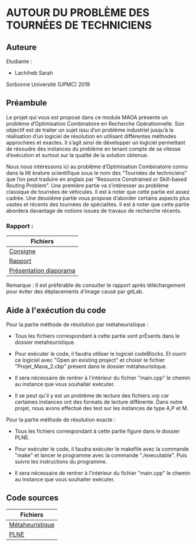 # AUTOUR DU PROBLÈME DES TOURNÉES DE TECHNICIENS


## Auteure

Etudiante :

* Lachiheb	Sarah

Sorbonne Université (UPMC) 2019

## Préambule

Le projet qui vous est proposé dans ce module MAOA présente un problème d’Optimisation Combinatoire en Recherche Opérationnelle. Son objectif est de traiter un sujet issu d’un problème industriel jusqu’à la réalisation d’un logiciel de résolution en utilisant différentes méthodes approchées et exactes. Il s’agit ainsi de développer un logiciel permettant de résoudre des instances du problème en tenant compte de sa vitesse d’exécution et surtout sur la qualité de la solution obtenue.

Nous nous intéressons ici au problème d’Optimisation Combinatoire connu dans la litt ́erature scientifique sous le nom des “Tournées de techniciens” que l’on peut traduire en anglais par “Resource Constrained or Skill-based Routing Problem”.
Une première partie va s’intéresser au problème classique de tournées de véhicules. Il est à noter que cette partie est assez cadrée.
Une deuxième partie vous propose d’aborder certains aspects plus vastes et récents des tournées de spécialites. Il est à noter que cette partie abordera davantage de notions issues de travaux de recherche récents.

### Rapport :

Fichiers  |
------------- | 
[Consigne](https://gitlab.com/ProjetLachiheb/ordonnacement_et_optimisation_combinatoire/blob/master/Projet_Production_Routing1819.pdf) |
[Rapport](https://gitlab.com/ProjetLachiheb/ordonnacement_et_optimisation_combinatoire/blob/master/rapport.pdf) |
[Présentation diaporama](https://gitlab.com/ProjetLachiheb/ordonnacement_et_optimisation_combinatoire/blob/master/Pr%C3%A9sentation.pdf) |

Remarque : Il est préférable de consulter le rapport après téléchargement pour éviter des déplacements d'image causé par gitLab.

## Aide à l'exécution du code
Pour la partie méthode de résolution par métaheuristique :

- Tous les fichiers correspondant à cette partie sont prÈsents dans le dossier metaheuristique.

- Pour exécuter le code, il faudra utiliser le logiciel codeBlocks. Et ouvrir ce logiciel avec
"Open an existing project" et choisir le fichier "Projet_Maoa_2.cbp" présent dans le dossier
métaheuristique.

- Il sera nécessaire de rentrer à l'intérieur du fichier "main.cpp" le chemin au instance que vous
souhaiter exécuter.

- Il se peut qu'il y est un problème de lecture des fichiers.vrp car certaines instances ont des formats
de lecture différente. Dans notre projet, nous avons effectué des test sur les instances de type A,P et M.


Pour la partie méthode de résolution exacte :

- Tous les fichiers correspondant à cette partie figure dans le dossier PLNE.

- Pour exécuter le code, il faudra exécuter le makefile avec la commande "make" et lancer le programme
avec la commande "./executable". Puis suivre les instructions du programme.

- Il sera nécessaire de rentrer à l'intérieur du fichier "main.cpp" le chemin au instance que vous
souhaiter exécuter.  

## Code sources

Fichiers |
------------- | 
[Métaheuristique](https://gitlab.com/ProjetLachiheb/ordonnacement_et_optimisation_combinatoire/tree/master/Metaheuristique) |
[PLNE](https://gitlab.com/ProjetLachiheb/ordonnacement_et_optimisation_combinatoire/tree/master/PLNE/sources) |


